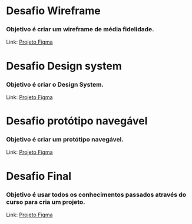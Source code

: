 # Desafio Wireframe

### Objetivo é criar um wireframe de média fidelidade.

Link: [Projeto Figma](https://www.figma.com/proto/wPrnVgCGfTFvoU2bY0Xo9l/Untitled?page-id=0%3A1&type=design&node-id=101-206&viewport=712%2C318%2C0.45&t=YYfVTv4BfGVgswv6-1&scaling=min-zoom&mode=design)

# Desafio Design system

### Objetivo é criar o Design System.

Link: [Projeto Figma](https://www.figma.com/proto/wPrnVgCGfTFvoU2bY0Xo9l/Untitled?page-id=0%3A1&type=design&node-id=101-206&viewport=712%2C318%2C0.45&t=YYfVTv4BfGVgswv6-1&scaling=min-zoom&mode=design)

# Desafio protótipo navegável

### Objetivo é criar um protótipo navegável.

Link: [Projeto Figma](https://www.figma.com/proto/wPrnVgCGfTFvoU2bY0Xo9l/Untitled?page-id=0%3A1&type=design&node-id=101-206&viewport=712%2C318%2C0.45&t=YYfVTv4BfGVgswv6-1&scaling=min-zoom&mode=design)

# Desafio Final

### Objetivo é usar todos os conhecimentos passados através do curso para cria um projeto.

Link: [Projeto Figma](https://www.figma.com/file/6ACsyvWvnl3MP4yP9iFARO/Untitled?type=design&node-id=0%3A1&mode=design&t=ixcysY0P1HSpRdaZ-1)

